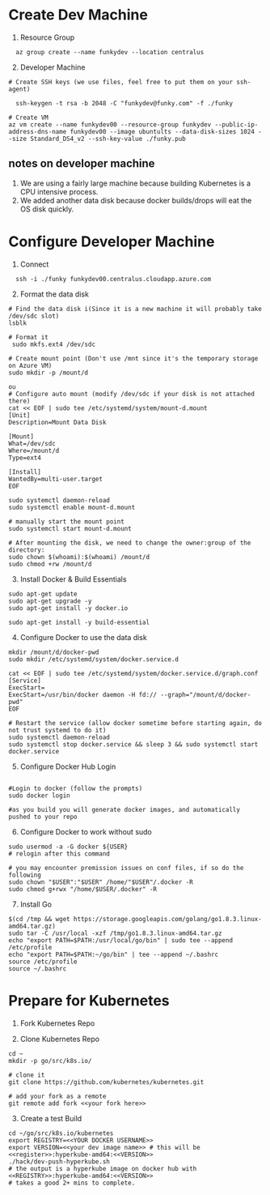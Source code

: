 
# Create Dev Machine

1. Resource Group

```
  az group create --name funkydev --location centralus
```

2. Developer Machine

```
# Create SSH keys (we use files, feel free to put them on your ssh-agent)

  ssh-keygen -t rsa -b 2048 -C "funkydev@funky.com" -f ./funky

# Create VM
az vm create --name funkydev00 --resource-group funkydev --public-ip-address-dns-name funkydev00 --image ubuntults --data-disk-sizes 1024 --size Standard_DS4_v2 --ssh-key-value ./funky.pub
```

## notes on developer machine

1. We are using a fairly large machine because building Kubernetes is a CPU intensive process.
2. We added another data disk because docker builds/drops will eat the OS disk quickly. 

# Configure Developer Machine

1. Connect 

```
  ssh -i ./funky funkydev00.centralus.cloudapp.azure.com
```

2. Format the data disk 

```
# Find the data disk i(Since it is a new machine it will probably take /dev/sdc slot)
lsblk 

# Format it
 sudo mkfs.ext4 /dev/sdc

# Create mount point (Don't use /mnt since it's the temporary storage on Azure VM)
sudo mkdir -p /mount/d

ou
# Configure auto mount (modify /dev/sdc if your disk is not attached there)
cat << EOF | sudo tee /etc/systemd/system/mount-d.mount
[Unit]
Description=Mount Data Disk

[Mount]
What=/dev/sdc
Where=/mount/d
Type=ext4

[Install]
WantedBy=multi-user.target
EOF

sudo systemctl daemon-reload
sudo systemctl enable mount-d.mount

# manually start the mount point
sudo systemctl start mount-d.mount

# After mounting the disk, we need to change the owner:group of the directory:
sudo chown $(whoami):$(whoami) /mount/d
sudo chmod +rw /mount/d
```

3. Install Docker & Build Essentials 

```
sudo apt-get update
sudo apt-get upgrade -y
sudo apt-get install -y docker.io 

sudo apt-get install -y build-essential 
```

4. Configure Docker to use the data disk

```
mkdir /mount/d/docker-pwd
sudo mkdir /etc/systemd/system/docker.service.d 

cat << EOF | sudo tee /etc/systemd/system/docker.service.d/graph.conf
[Service]
ExecStart=
ExecStart=/usr/bin/docker daemon -H fd:// --graph="/mount/d/docker-pwd"
EOF

# Restart the service (allow docker sometime before starting again, do not trust systemd to do it)
sudo systemctl daemon-reload
sudo systemctl stop docker.service && sleep 3 && sudo systemctl start docker.service 
```

5. Configure Docker Hub Login

```

#Login to docker (follow the prompts)
sudo docker login

#as you build you will generate docker images, and automatically pushed to your repo

```

6. Configure Docker to work without sudo 

```
sudo usermod -a -G docker ${USER}
# relogin after this command 

# you may encounter premission issues on conf files, if so do the following
sudo chown "$USER":"$USER" /home/"$USER"/.docker -R
sudo chmod g+rwx "/home/$USER/.docker" -R
```

7. Install Go

```
$(cd /tmp && wget https://storage.googleapis.com/golang/go1.8.3.linux-amd64.tar.gz)
sudo tar -C /usr/local -xzf /tmp/go1.8.3.linux-amd64.tar.gz
echo "export PATH=$PATH:/usr/local/go/bin" | sudo tee --append /etc/profile
echo "export PATH=$PATH:~/go/bin" | tee --append ~/.bashrc
source /etc/profile
source ~/.bashrc
```


# Prepare for Kubernetes 

1. Fork Kubernetes Repo

2. Clone Kubernetes Repo

```
cd ~
mkdir -p go/src/k8s.io/

# clone it 
git clone https://github.com/kubernetes/kubernetes.git

# add your fork as a remote 
git remote add fork <<your fork here>>

```

3. Create a test Build

```
cd ~/go/src/k8s.io/kubernetes
export REGISTRY=<<YOUR DOCKER USERNAME>>
export VERSION=<<your dev image name>> # this will be <<register>>:hyperkube-amd64:<<VERSION>>
./hack/dev-push-hyperkube.sh
# the output is a hyperkube image on docker hub with <<REGISTRY>>:hyperkube-amd64:<<VERSION>>
# takes a good 2+ mins to complete.
```

